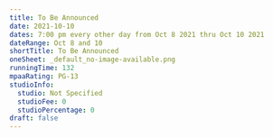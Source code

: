 ```yaml
---
title: To Be Announced
date: 2021-10-10
dates: 7:00 pm every other day from Oct 8 2021 thru Oct 10 2021
dateRange: Oct 8 and 10
shortTitle: To Be Announced
oneSheet: _default_no-image-available.png
runningTime: 132
mpaaRating: PG-13
studioInfo:
  studio: Not Specified
  studioFee: 0
  studioPercentage: 0
draft: false
---
```

